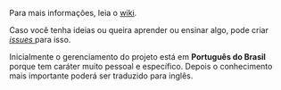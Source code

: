 Para mais informações, leia o [wiki](https://github.com/alexandre-mbm/my-bad-blocks/wiki).

Caso você tenha ideias ou queira aprender ou ensinar algo, pode criar [_issues_ ](/alexandre-mbm/my-bad-blocks/issues) para isso.

Inicialmente o gerenciamento do projeto está em **Português do Brasil** porque tem caráter muito pessoal e específico. Depois o conhecimento mais importante poderá ser traduzido para inglês. 
